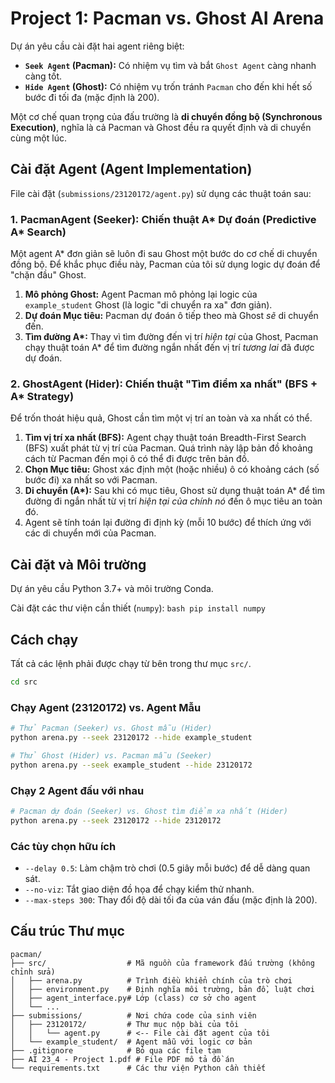 # Project 1: Pacman vs. Ghost AI Arena

Dự án yêu cầu cài đặt hai agent riêng biệt:
* **`Seek Agent` (Pacman):** Có nhiệm vụ tìm và bắt `Ghost Agent` càng nhanh càng tốt.
* **`Hide Agent` (Ghost):** Có nhiệm vụ trốn tránh `Pacman` cho đến khi hết số bước đi tối đa (mặc định là 200).

Một cơ chế quan trọng của đấu trường là **di chuyển đồng bộ (Synchronous Execution)**, nghĩa là cả Pacman và Ghost đều ra quyết định và di chuyển cùng một lúc.

## Cài đặt Agent (Agent Implementation)

File cài đặt (`submissions/23120172/agent.py`) sử dụng các thuật toán sau:

### 1. PacmanAgent (Seeker): Chiến thuật A* Dự đoán (Predictive A\* Search)

Một agent A* đơn giản sẽ luôn đi sau Ghost một bước do cơ chế di chuyển đồng bộ. Để khắc phục điều này, Pacman của tôi sử dụng logic dự đoán để "chặn đầu" Ghost.

1.  **Mô phỏng Ghost:** Agent Pacman mô phỏng lại logic của `example_student` Ghost (là logic "di chuyển ra xa" đơn giản).
2.  **Dự đoán Mục tiêu:** Pacman dự đoán ô tiếp theo mà Ghost *sẽ* di chuyển đến.
3.  **Tìm đường A\*:** Thay vì tìm đường đến vị trí *hiện tại* của Ghost, Pacman chạy thuật toán A* để tìm đường ngắn nhất đến vị trí *tương lai* đã được dự đoán.

### 2. GhostAgent (Hider): Chiến thuật "Tìm điểm xa nhất" (BFS + A\* Strategy)

Để trốn thoát hiệu quả, Ghost cần tìm một vị trí an toàn và xa nhất có thể.

1.  **Tìm vị trí xa nhất (BFS):** Agent chạy thuật toán Breadth-First Search (BFS) xuất phát từ vị trí của Pacman. Quá trình này lập bản đồ khoảng cách từ Pacman đến mọi ô có thể đi được trên bản đồ.
2.  **Chọn Mục tiêu:** Ghost xác định một (hoặc nhiều) ô có khoảng cách (số bước đi) xa nhất so với Pacman.
3.  **Di chuyển (A\*):** Sau khi có mục tiêu, Ghost sử dụng thuật toán A* để tìm đường đi ngắn nhất từ vị trí *hiện tại của chính nó* đến ô mục tiêu an toàn đó.
4.  Agent sẽ tính toán lại đường đi định kỳ (mỗi 10 bước) để thích ứng với các di chuyển mới của Pacman.

## Cài đặt và Môi trường

Dự án yêu cầu Python 3.7+ và môi trường Conda.

Cài đặt các thư viện cần thiết (`numpy`):
    ```bash
    pip install numpy
    ```

## Cách chạy

Tất cả các lệnh phải được chạy từ bên trong thư mục `src/`.

```bash
cd src
```

### Chạy Agent (23120172) vs. Agent Mẫu

```bash
# Thử Pacman (Seeker) vs. Ghost mẫu (Hider)
python arena.py --seek 23120172 --hide example_student

# Thử Ghost (Hider) vs. Pacman mẫu (Seeker)
python arena.py --seek example_student --hide 23120172
```

### Chạy 2 Agent đấu với nhau

```bash
# Pacman dự đoán (Seeker) vs. Ghost tìm điểm xa nhất (Hider)
python arena.py --seek 23120172 --hide 23120172
```

### Các tùy chọn hữu ích

* `--delay 0.5`: Làm chậm trò chơi (0.5 giây mỗi bước) để dễ dàng quan sát.
* `--no-viz`: Tắt giao diện đồ họa để chạy kiểm thử nhanh.
* `--max-steps 300`: Thay đổi độ dài tối đa của ván đấu (mặc định là 200).

## Cấu trúc Thư mục

```
pacman/
├── src/                  # Mã nguồn của framework đấu trường (không chỉnh sửa)
│   ├── arena.py          # Trình điều khiển chính của trò chơi
│   ├── environment.py    # Định nghĩa môi trường, bản đồ, luật chơi
│   ├── agent_interface.py# Lớp (class) cơ sở cho agent
│   └── ...
├── submissions/          # Nơi chứa code của sinh viên
│   ├── 23120172/         # Thư mục nộp bài của tôi
│   │   └── agent.py      # <-- File cài đặt agent của tôi
│   └── example_student/  # Agent mẫu với logic cơ bản
├── .gitignore            # Bỏ qua các file tạm
├── AI 23_4 - Project 1.pdf # File PDF mô tả đồ án
└── requirements.txt      # Các thư viện Python cần thiết
```

